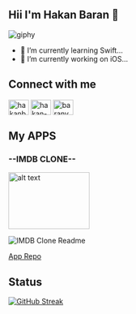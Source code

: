 ## Hii I'm Hakan Baran :wave:

![giphy](https://user-images.githubusercontent.com/104249732/198421470-2ef1aa5e-0e5a-488a-bd5f-16d6953634da.gif)

- 🔭 I’m currently learning Swift...
- 🔭 I’m currently working on iOS...


## Connect with me

<a href="https://twitter.com/hakanbarann" target="blank"><img align="center" src="https://raw.githubusercontent.com/rahuldkjain/github-profile-readme-generator/master/src/images/icons/Social/twitter.svg" alt="hakanbarann" height="30" width="40" /></a>                                                     <a href="https://www.linkedin.com/in/hakan-baran/" target="blank"><img align="center" src="https://raw.githubusercontent.com/rahuldkjain/github-profile-readme-generator/master/src/images/icons/Social/linked-in-alt.svg" alt="hakan-baran" height="30" width="40" /></a>
<a href="https://instagram.com/baranyum" target="blank"><img align="center" src="https://raw.githubusercontent.com/rahuldkjain/github-profile-readme-generator/master/src/images/icons/Social/instagram.svg" alt="baranyum" height="30" width="40" /></a>

## My APPS

### --IMDB CLONE--

<img src="https://github.com/hakanbaran/HDMovieHell/blob/main/IMDB%20Clone%20Photo/imdb.png" alt="alt text" width="160" height="112">


![IMDB Clone Readme](https://user-images.githubusercontent.com/104249732/223873657-6bd276b4-f8b2-4e11-8c36-8ed456268c41.png)

[App Repo](https://github.com/hakanbaran/HDMovieHell)


## Status
[![GitHub Streak](https://streak-stats.demolab.com/?user=hakanbaran&theme=dark)](https://git.io/streak-stats)

<!--
**hakanbaran/hakanbaran** is a ✨ _special_ ✨ repository because its `README.md` (this file) appears on your GitHub profile.

[![GitHub Streak](https://streak-stats.demolab.com/?user=hakanbaran&theme=dark)](https://git.io/streak-stats)

<img src="https://github-readme-stats.vercel.app/api?username=hakanbaran&&show_icons=true&title_color=ffffff&icon_color=bb2acf&text_color=daf7dc&bg_color=151515">


<img src="https://github-readme-stats.vercel.app/api?username=hakanbaran&&show_icons=true&title_color=ffffff&icon_color=bb2acf&text_color=daf7dc&bg_color=151515">

Here are some ideas to get you started:

- 🔭 I’m currently working on ...
- 🌱 I’m currently learning ...
- 👯 I’m looking to collaborate on ...
- 🤔 I’m looking for help with ...
- 💬 Ask me about ...
- 📫 How to reach me: ...
- 😄 Pronouns: ...
- ⚡ Fun fact: ...
-->
